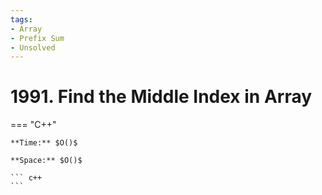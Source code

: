 ```yaml
---
tags:
- Array
- Prefix Sum
- Unsolved
---
```



# 1991. Find the Middle Index in Array

=== "C++"

    **Time:** $O()$

    **Space:** $O()$

    ``` c++
    ```